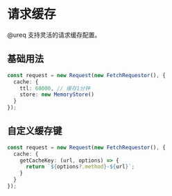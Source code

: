 # 请求缓存

@ureq 支持灵活的请求缓存配置。

## 基础用法

```typescript
const request = new Request(new FetchRequestor(), {
  cache: {
    ttl: 60000, // 缓存1分钟
    store: new MemoryStore()
  }
});
```

## 自定义缓存键

```typescript
const request = new Request(new FetchRequestor(), {
  cache: {
    getCacheKey: (url, options) => {
      return `${options?.method}-${url}`;
    }
  }
});
``` 